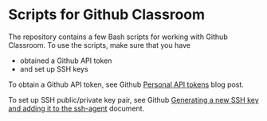 # Scripts for Github Classroom 

The repository contains a few Bash scripts for working with Github Classroom. 
To use the scripts, make sure that you have 
 - obtained a Github API token
 - and set up SSH keys 

To obtain a Github API token, see Github [Personal API
tokens](https://github.com/blog/1509-personal-api-tokens) blog post.

To set up SSH public/private key pair, see Github [Generating a new SSH key and
adding it to the
ssh-agent](https://help.github.com/articles/generating-a-new-ssh-key-and-adding-it-to-the-ssh-agent/)
document.

